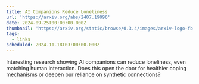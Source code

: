 ```yaml
---
title: AI Companions Reduce Loneliness
url: 'https://arxiv.org/abs/2407.19096'
date: 2024-09-25T00:00:00.000Z
thumbnail: 'https://arxiv.org/static/browse/0.3.4/images/arxiv-logo-fb.png'
tags:
  - links
scheduled: 2024-11-18T03:00:00.000Z
---
```


Interesting research showing AI companions can reduce loneliness, even matching human interaction. Does this open the door for healthier coping mechanisms or deepen our reliance on synthetic connections?
